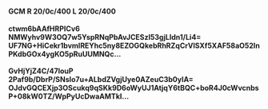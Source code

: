 #### GCM R 20/0c/400 L 20/0c/400
**ctwm6bAAfHRPICv6**<br/>**NMWyhv9W3OQ7w5YspRNqPbAvJCESzl53gjLldn1/Li4=**<br/>**UF7NG+HiCekr1bvmlREYhc5ny8EZOGQkebRhRZqCrVlSXf5XAF58aO52InPKdbGOx4ygKO5pRuUUMNQc...**<br/><br/>
**GvHjYjZ4C/47louP**<br/>**2Paf9b/DbrP/SNsIo7u+ALbdZVgjUye0AZeuC3b0yIA=**<br/>**OJdvGQCEXjp3OScukq9qSKk9D6oWyUJ1AtjqY6tBQC+boR4J0cWvcnbsP+08kW0TZ/WpPyUcDwaAMTkI...**